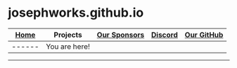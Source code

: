 # josephworks.github.io
| [Home](README.md) | Projects | [Our Sponsors](SPONSORS.md) | [Discord](DISCORD.md) | [Our GitHub](http://www.github.com/josephworks) |
|------|-------------------------|-----------------------------|-----------------------|-------------------------------------------------|
|------|You are here!
------
